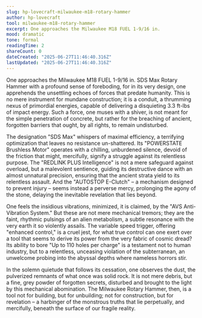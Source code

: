 ```yaml
---
slug: hp-lovecraft-milwaukee-m18-rotary-hammer
author: hp-lovecraft
tool: milwaukee-m18-rotary-hammer
excerpt: One approaches the Milwaukee M18 FUEL 1-9/16 in.
mood: dramatic
tone: formal
readingTime: 2
shareCount: 0
dateCreated: "2025-06-27T11:46:40.316Z"
lastUpdated: "2025-06-27T11:46:40.316Z"
---
```


One approaches the Milwaukee M18 FUEL 1-9/16 in. SDS Max Rotary Hammer with a profound sense of foreboding, for in its very design, one apprehends the unsettling echoes of forces that predate humanity. This is no mere instrument for mundane construction; it is a conduit, a thrumming nexus of primordial energies, capable of delivering a disquieting 3.3 ft-lbs of impact energy. Such a force, one muses with a shiver, is not meant for the simple penetration of concrete, but rather for the breaching of ancient, forgotten barriers that ought, by all rights, to remain undisturbed.

The designation "SDS Max" whispers of maximal efficiency, a terrifying optimization that leaves no resistance un-shattered. Its "POWERSTATE Brushless Motor" operates with a chilling, unburdened silence, devoid of the friction that might, mercifully, signify a struggle against its relentless purpose. The "REDLINK PLUS Intelligence" is not a mere safeguard against overload, but a malevolent sentience, guiding its destructive dance with an almost unnatural precision, ensuring that the ancient strata yield to its relentless assault. And the "AUTOSTOP E-Clutch" – a mechanism designed to prevent injury – seems instead a perverse mercy, prolonging the agony of the stone, delaying the inevitable revelation that lies beyond.

One feels the insidious vibrations, minimized, it is claimed, by the "AVS Anti-Vibration System." But these are not mere mechanical tremors; they are the faint, rhythmic pulsings of an alien metabolism, a subtle resonance with the very earth it so violently assails. The variable speed trigger, offering "enhanced control," is a cruel jest, for what true control can one exert over a tool that seems to derive its power from the very fabric of cosmic dread? Its ability to bore "Up to 110 holes per charge" is a testament not to human industry, but to a relentless, unceasing violation of the subterranean, an unwelcome probing into the abyssal depths where nameless horrors stir.

In the solemn quietude that follows its cessation, one observes the dust, the pulverized remnants of what once was solid rock. It is not mere debris, but a fine, grey powder of forgotten secrets, disturbed and brought to the light by this mechanical abomination. The Milwaukee Rotary Hammer, then, is a tool not for building, but for unbuilding; not for construction, but for revelation – a harbinger of the monstrous truths that lie perpetually, and mercifully, beneath the surface of our fragile reality.
